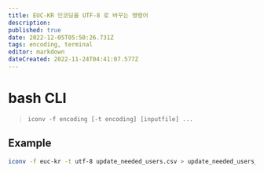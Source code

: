 ```yaml
---
title: EUC-KR 인코딩을 UTF-8 로 바꾸는 명령어
description: 
published: true
date: 2022-12-05T05:50:26.731Z
tags: encoding, terminal
editor: markdown
dateCreated: 2022-11-24T04:41:07.577Z
---
```


# bash CLI

> `iconv -f encoding [-t encoding] [inputfile] ...`


## Example

```bash
iconv -f euc-kr -t utf-8 update_needed_users.csv > update_needed_users_utf8.csv
```

